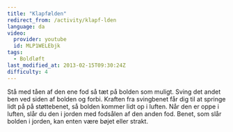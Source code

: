 ```yaml
---
title: "Klapfælden"
redirect_from: /activity/klapf-lden
language: da
video:
  provider: youtube
  id: MLP1WELEbjk
tags:
  - Boldløft
last_modified_at: 2013-02-15T09:30:24Z
difficulty: 4
---
```


Stå med tåen af den ene fod så tæt på bolden som muligt. Sving det andet
ben ved siden af bolden og forbi. Kraften fra svingbenet får dig til at springe
lidt på på støttebenet, så bolden kommer lidt op i luften. Når den er oppe i
luften, slår du den i jorden med fodsålen af den anden fod. Benet, som slår
bolden i jorden, kan enten være bøjet eller strakt.
